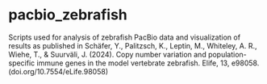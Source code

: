 # pacbio_zebrafish
Scripts used for analysis of zebrafish PacBio data and visualization of results as published in Schäfer, Y., Palitzsch, K., Leptin, M., Whiteley, A. R., Wiehe, T., & Suurväli, J. (2024). Copy number variation and population-specific immune genes in the model vertebrate zebrafish. Elife, 13, e98058. (doi.org/10.7554/eLife.98058)

